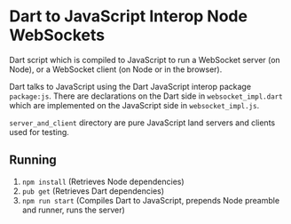 # Dart to JavaScript Interop Node WebSockets

Dart script which is compiled to JavaScript to run a WebSocket server (on Node), or a WebSocket client (on Node or in the browser).

Dart talks to JavaScript using the Dart JavaScript interop package `package:js`.
There are declarations on the Dart side in `websocket_impl.dart` which are implemented on the JavaScript side in `websocket_impl.js`. 

`server_and_client` directory are pure JavaScript land servers and clients used for testing.

## Running

 1. `npm install` (Retrieves Node dependencies)
 2. `pub get` (Retrieves Dart dependencies)
 3. `npm run start` (Compiles Dart to JavaScript, prepends Node preamble and runner, runs the server)
